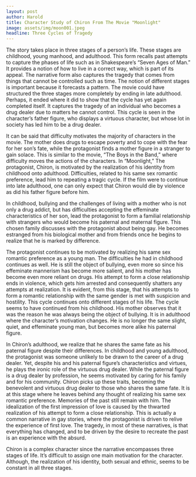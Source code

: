```yaml
---
layout: post
author: Harold
title: Character Study of Chiron From The Movie "Moonlight"
image: assets/img/moon001.jpeg
headline: Three Cycles of Tragedy
---
```


The story takes place in three stages of a person’s life. These stages are childhood, young manhood, and adulthood. This form recalls past attempts to capture the phases of life such as in Shakespeare’s “Seven Ages of Man.” It provides a notion of how to live in a correct way, which is part of its appeal. The narrative form also captures the tragedy that comes from things that cannot be controlled such as time. The notion of different stages is important because it forecasts a pattern. The movie could have structured the three stages more completely by ending in late adulthood. Perhaps, it ended where it did to show that the cycle has yet again completed itself. It captures the tragedy of an individual who becomes a drug dealer due to matters he cannot control. This cycle is seen in the character’s father figure, who displays a virtuous character, but whose lot in society has led him to be a drug dealer. 

It can be said that difficulty motivates the majority of characters in the movie. The mother does drugs to escape poverty and to cope with the fear for her son’s fate, while the protagonist finds a mother figure in a stranger to gain solace. This is similar to the movie, “The Boys in the Band,” where difficulty moves the actions of the characters. In “Moonlight,” The protagonist, Chiron, is motivated by the realization of his identity from childhood onto adulthood. Difficulties, related to his same sex romantic preference, lead him to repeating a tragic cycle. If the film were to continue into late adulthood, one can only expect that Chiron would die by violence as did his father figure before him. 

In childhood, bullying and the challenges of living with a mother who is not only a drug addict, but has difficulties accepting the effeminate characteristics of her son, lead the protagonist to form a familial relationship with strangers who would become his paternal and maternal figure. This chosen family discusses with the protagonist about being gay. He becomes estranged from his biological mother and from friends once he begins to realize that he is marked by difference. 

The protagonist continues to be motivated by realizing his same sex romantic preference as a young man. The difficulties he had in childhood continues as well. He is still the object of bullying, even more so since his effeminate mannerism has become more salient, and his mother has become even more reliant on drugs. His attempt to form a close relationship ends in violence, which gets him arrested and consequently shatters any attempts at realization. It is evident, from this stage, that his attempts to form a romantic relationship with the same gender is met with suspicion and hostility. This cycle continues onto different stages of his life. The cycle seems to have continued from his childhood. His mother observes that it was the reason he was always being the object of bullying. It is in adulthood where the character’s motivation changes. He is no longer the same slight, quiet, and effeminate young man, but becomes more alike his paternal figure.  

In Chiron’s adulthood, we realize that he shares the same fate as his paternal figure despite their differences. In childhood and young adulthood, the protagonist was someone unlikely to be drawn to the career of a drug dealer. Yet, despite his and his paternal figure’s characteristics and virtues, he plays the ironic role of the virtuous drug dealer. While the paternal figure is a drug dealer by profession, he seems motivated by caring for his family and for his community. Chiron picks up these traits, becoming the benevolent and virtuous drug dealer to those who shares the same fate. It is at this stage where he leaves behind any thought of realizing his same sex romantic preference. Memories of the past still remain with him. The idealization of the first impression of love is caused by the thwarted realization of his attempt to form a close relationship. This is actually a common narrative in gay stories, where the protagonist is driven to relive the experience of first love. The tragedy, in most of these narratives, is that everything has changed, and to be driven by the desire to recreate the past is an experience with the absurd.  

Chiron is a complex character since the narrative encompasses three stages of life. It’s difficult to assign one main motivation for the character. Although, the realization of his identity, both sexual and ethnic, seems to be constant in all three stages. 


